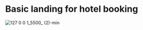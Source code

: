 # Basic landing for hotel booking


![127 0 0 1_5500_ (2)-min](https://user-images.githubusercontent.com/95305283/196050363-834e1bb0-f744-41de-8c70-db74c9e09ae3.png)
